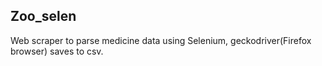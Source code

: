 ## Zoo_selen
Web scraper to parse medicine data using Selenium, geckodriver(Firefox browser) saves to csv.

